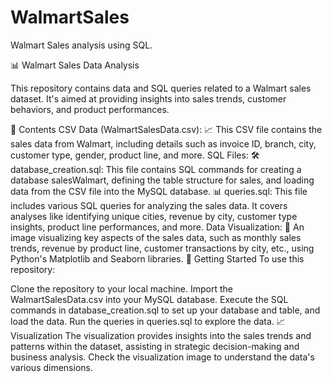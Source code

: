 # WalmartSales
Walmart Sales analysis using SQL.

📊 Walmart Sales Data Analysis

This repository contains data and SQL queries related to a Walmart sales dataset. It's aimed at providing insights into sales trends, customer behaviors, and product performances.

📁 Contents
CSV Data (WalmartSalesData.csv):
📈 This CSV file contains the sales data from Walmart, including details such as invoice ID, branch, city, customer type, gender, product line, and more.
SQL Files:
🛠️ database_creation.sql: This file contains SQL commands for creating a database salesWalmart, defining the table structure for sales, and loading data from the CSV file into the MySQL database.
📊 queries.sql: This file includes various SQL queries for analyzing the sales data. It covers analyses like identifying unique cities, revenue by city, customer type insights, product line performances, and more.
Data Visualization:
🎨 An image visualizing key aspects of the sales data, such as monthly sales trends, revenue by product line, customer transactions by city, etc., using Python's Matplotlib and Seaborn libraries.
🚀 Getting Started
To use this repository:

Clone the repository to your local machine.
Import the WalmartSalesData.csv into your MySQL database.
Execute the SQL commands in database_creation.sql to set up your database and table, and load the data.
Run the queries in queries.sql to explore the data.
📈 Visualization
The visualization provides insights into the sales trends and patterns within the dataset, assisting in strategic decision-making and business analysis. Check the visualization image to understand the data's various dimensions.
